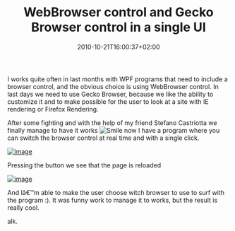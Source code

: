 ﻿---
title: "WebBrowser control and Gecko Browser control in a single UI"
description: ""
date: 2010-10-21T16:00:37+02:00
draft: false
tags: [Gecko]
categories: [WPF]
---
I works quite often in last months with WPF programs that need to include a browser control, and the obvious choice is using WebBrowser control. In last days we need to use Gecko Browser, because we like the ability to customize it and to make possible for the user to look at a site with IE rendering or Firefox Rendering.

After some fighting and with the help of my friend Stefano Castriotta we finally manage to have it works ![Smile](https://www.codewrecks.com/blog/wp-content/uploads/2010/10/wlEmoticonsmile1.png) now I have a program where you can switch the browser control at real time and with a single click.

[![image](https://www.codewrecks.com/blog/wp-content/uploads/2010/10/image_thumb7.png "image")](https://www.codewrecks.com/blog/wp-content/uploads/2010/10/image7.png)

Pressing the button we see that the page is reloaded

[![image](https://www.codewrecks.com/blog/wp-content/uploads/2010/10/image_thumb8.png "image")](https://www.codewrecks.com/blog/wp-content/uploads/2010/10/image8.png)

And Iâ€™m able to make the user choose witch browser to use to surf with the program :). It was funny work to manage it to works, but the result is really cool.

alk.
